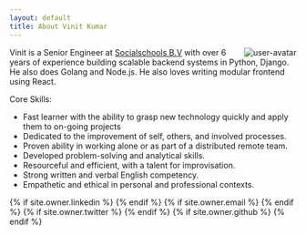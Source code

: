 ```yaml
---
layout: default
title: About Vinit Kumar
---
```


<img src="https://avatars1.githubusercontent.com/u/537678?s=120&amp;v=4" class="user-avatar" alt="user-avatar" style="float: right;">

Vinit is a Senior Engineer at [Socialschools B.V](https://www.socialschools.nl/) with over 6 years of experience
building scalable backend systems in Python, Django. He also does Golang and Node.js. He also loves writing modular
frontend using React.

Core Skills:

- Fast learner with the ability to grasp new technology quickly and apply them to on-going projects
- Dedicated to the improvement of self, others, and involved processes.
- Proven ability in working alone or as part of a distributed remote team.
- Developed problem-solving and analytical skills.
- Resourceful and efficient, with a talent for improvisation.
- Strong written and verbal English competency.
- Empathetic and ethical in personal and professional contexts.


<div class="pagination">
  {% if site.owner.linkedin %}
    <a href="{{ site.owner.linkedin }}" class="social-media-icons"><i class="fa fa-2x fa-linkedin-square" aria-hidden="true"></i></a>
  {% endif %}
  {% if site.owner.email %}
    <a href="mailto:{{ site.owner.email }}" class="social-media-icons"><i class="fa fa-2x fa-envelope-square" aria-hidden="true"></i></a>
  {% endif %}
  {% if site.owner.twitter %}
    <a href="{{ site.owner.twitter }}" class="social-media-icons"><i class="fa fa-2x fa-twitter-square" aria-hidden="true"></i></a>
  {% endif %}
  {% if site.owner.github %}
    <a href="{{ site.owner.github }}" class="social-media-icons"><i class="fa fa-2x fa-github-square" aria-hidden="true"></i></a>
  {% endif %}
</div>
